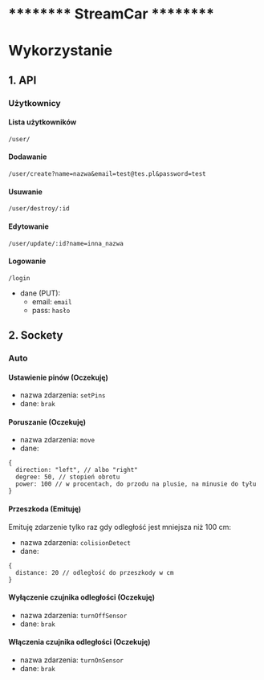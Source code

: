 #  ******** StreamCar ********
# Wykorzystanie
## 1. API
### Użytkownicy
#### Lista użytkowników
`/user/`
#### Dodawanie
`/user/create?name=nazwa&email=test@tes.pl&password=test`
#### Usuwanie
`/user/destroy/:id`
#### Edytowanie
`/user/update/:id?name=inna_nazwa`
#### Logowanie
`/login`
- dane (PUT):
  - email: `email`
  - pass: `hasło`
## 2. Sockety
### Auto

#### Ustawienie pinów (Oczekuję)
- nazwa zdarzenia: `setPins`
- dane: `brak`

#### Poruszanie (Oczekuję)
- nazwa zdarzenia: `move`
- dane:
```
{
  direction: "left", // albo "right"
  degree: 50, // stopień obrotu
  power: 100 // w procentach, do przodu na plusie, na minusie do tyłu
}
```

#### Przeszkoda (Emituję)
Emituję zdarzenie tylko raz gdy odległość jest mniejsza niż 100 cm:
- nazwa zdarzenia: `colisionDetect`
- dane:
```
{
  distance: 20 // odległość do przeszkody w cm
}
```

#### Wyłączenie czujnika odległości (Oczekuję)
- nazwa zdarzenia: `turnOffSensor`
- dane: `brak`

#### Włączenia czujnika odległości (Oczekuję)
- nazwa zdarzenia: `turnOnSensor`
- dane: `brak`
